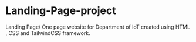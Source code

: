 # Landing-Page-project
Landing Page/ One page website for Department of IoT created using HTML , CSS and TailwindCSS framework.
